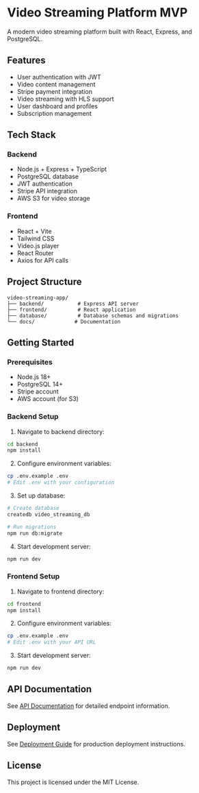 # Video Streaming Platform MVP

A modern video streaming platform built with React, Express, and PostgreSQL.

## Features

- User authentication with JWT
- Video content management
- Stripe payment integration
- Video streaming with HLS support
- User dashboard and profiles
- Subscription management

## Tech Stack

### Backend
- Node.js + Express + TypeScript
- PostgreSQL database
- JWT authentication
- Stripe API integration
- AWS S3 for video storage

### Frontend
- React + Vite
- Tailwind CSS
- Video.js player
- React Router
- Axios for API calls

## Project Structure

```
video-streaming-app/
├── backend/           # Express API server
├── frontend/          # React application
├── database/          # Database schemas and migrations
└── docs/             # Documentation
```

## Getting Started

### Prerequisites
- Node.js 18+
- PostgreSQL 14+
- Stripe account
- AWS account (for S3)

### Backend Setup

1. Navigate to backend directory:
```bash
cd backend
npm install
```

2. Configure environment variables:
```bash
cp .env.example .env
# Edit .env with your configuration
```

3. Set up database:
```bash
# Create database
createdb video_streaming_db

# Run migrations
npm run db:migrate
```

4. Start development server:
```bash
npm run dev
```

### Frontend Setup

1. Navigate to frontend directory:
```bash
cd frontend
npm install
```

2. Configure environment variables:
```bash
cp .env.example .env
# Edit .env with your API URL
```

3. Start development server:
```bash
npm run dev
```

## API Documentation

See [API Documentation](./docs/API.md) for detailed endpoint information.

## Deployment

See [Deployment Guide](./docs/DEPLOYMENT.md) for production deployment instructions.

## License

This project is licensed under the MIT License.